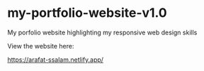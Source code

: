 # my-portfolio-website-v1.0
My porfolio website highlighting my responsive web design skills

View the website here:

https://arafat-ssalam.netlify.app/
